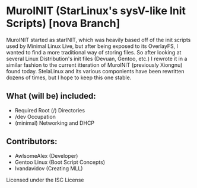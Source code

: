 # MuroINIT (StarLinux's sysV-like Init Scripts) [nova Branch]
MuroINIT started as starINIT, which was heavily based off of the init scripts used by Minimal Linux Live, but after being exposed to its OverlayFS, I wanted to find a more traditional way of storing files. So after looking at several Linux Distribution's init files (Devuan, Gentoo, etc.) I rewrote it in a similar fashion to the current itteration of MuroINIT (previously Xiongnu) found today. StelaLinux and its various componients have been rewritten dozens of times, but I hope to keep this one stable.

## What (will be) included:
* Required Root (/) Directories
* /dev Occupation
* (minimal) Networking and DHCP

## Contributors:
* AwlsomeAlex (Developer)
* Gentoo Linux (Boot Script Concepts)
* Ivandavidov (Creating MLL)

Licensed under the ISC License
